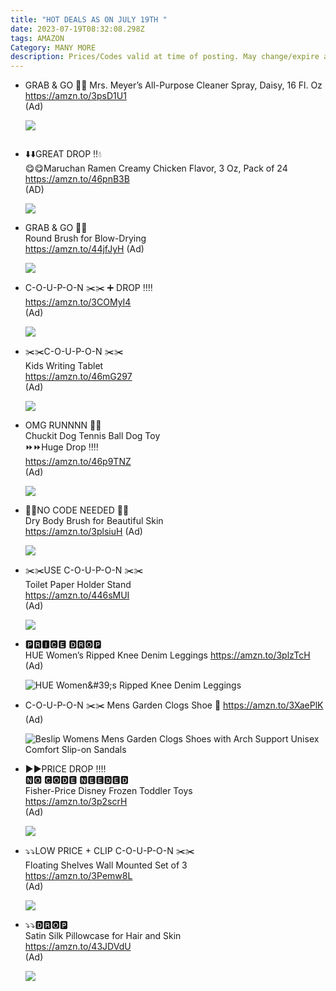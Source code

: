 ```yaml
---
title: "HOT DEALS AS ON JULY 19TH "
date: 2023-07-19T08:32:08.298Z
tags: AMAZON
Category: MANY MORE
description: Prices/Codes valid at time of posting. May change/expire at any time. (AD)
---
```

* <!--StartFragment-->

  GRAB & GO 🏃🏃 Mrs. Meyer’s All-Purpose Cleaner Spray, Daisy, 16 Fl. Oz\
  <https://amzn.to/3psD1U1>\
  (Ad)

  <!--EndFragment--><!--StartFragment-->

  ![](https://m.media-amazon.com/images/I/71YxFWZEL-L._AC_SL1500_.jpg)

  <!--EndFragment-->

  ![]()
* <!--StartFragment-->

  ⬇️⬇️GREAT DROP ‼️💧\
  😋😋Maruchan Ramen Creamy Chicken Flavor, 3 Oz, Pack of 24 <https://amzn.to/46pnB3B>\
  (AD)

  <!--EndFragment--><!--StartFragment-->

  ![](https://m.media-amazon.com/images/I/91TnZvel+pL._SL1500_.jpg)

  <!--EndFragment-->
* <!--StartFragment-->

  GRAB & GO 🏃🏃\
  Round Brush for Blow-Drying\
  <https://amzn.to/44jfJyH> (Ad)

  <!--EndFragment--><!--StartFragment-->

  ![](https://m.media-amazon.com/images/I/71SSVoE3HXL._SL1500_.jpg)

  <!--EndFragment-->
* <!--StartFragment-->

  C-O-U-P-O-N ✂️✂️ ➕ DROP ‼️‼️\
  <https://amzn.to/3COMyI4>\
  (Ad)

  <!--EndFragment--><!--StartFragment-->

  ![](https://m.media-amazon.com/images/I/61u0pUzfbvL._AC_SL1243_.jpg)

  <!--EndFragment-->
* <!--StartFragment-->

  ✂️✂️C-O-U-P-O-N ✂️✂️\
  Kids Writing Tablet\
  <https://amzn.to/46mG297>\
  (Ad)

  <!--EndFragment--><!--StartFragment-->

  ![](https://m.media-amazon.com/images/I/81u8KzyOAJL._AC_SL1500_.jpg)

  <!--EndFragment-->
* <!--StartFragment-->

  OMG RUNNNN 🏃🏃\
  Chuckit Dog Tennis Ball Dog Toy\
  ⏩⏩Huge Drop ‼️‼️\
  <https://amzn.to/46p9TNZ>\
  (Ad)

  <!--EndFragment--><!--StartFragment-->

  ![](https://m.media-amazon.com/images/I/71u8CSz8s0L._AC_SL1500_.jpg)

  <!--EndFragment-->
* <!--StartFragment-->

  🚫🚫NO CODE NEEDED 🚫🚫\
  Dry Body Brush for Beautiful Skin\
  <https://amzn.to/3plsiuH> (Ad)

  <!--EndFragment--><!--StartFragment-->

  ![](https://m.media-amazon.com/images/I/61RdgH2DJRL._SL1200_.jpg)

  <!--EndFragment-->
* <!--StartFragment-->

  ✂️✂️USE C-O-U-P-O-N ✂️✂️\
  Toilet Paper Holder Stand\
  <https://amzn.to/446sMUI>\
  (Ad)

  <!--EndFragment--><!--StartFragment-->

  ![](https://m.media-amazon.com/images/I/716MDnXhEuL._AC_SL1500_.jpg)

  <!--EndFragment-->
* <!--StartFragment-->

  🅿🆁🅸🅲🅴 🅳🆁🅾🅿\
  HUE Women’s Ripped Knee Denim Leggings <https://amzn.to/3plzTcH> (Ad)

  <!--EndFragment--><!--StartFragment-->

  ![HUE Women\&#39;s Ripped Knee Denim Leggings](https://m.media-amazon.com/images/I/61jVO3xj9vL._AC_UX679_.jpg)

  <!--EndFragment-->
* C-O-U-P-O-N ✂️✂️ 
  Mens Garden Clogs Shoe 👟 https://amzn.to/3XaePlK (Ad)<!--StartFragment-->

  ![Beslip Womens Mens Garden Clogs Shoes with Arch Support Unisex Comfort Slip-on Sandals](https://m.media-amazon.com/images/I/61Mg5W1cGiL._AC_UY500_.jpg)

  <!--EndFragment-->
* <!--StartFragment-->

  ▶️▶️PRICE DROP ‼️‼️\
  🅽🅾 🅲🅾🅳🅴 🅽🅴🅴🅳🅴🅳\
  Fisher-Price Disney Frozen Toddler Toys\
  <https://amzn.to/3p2scrH>\
  (Ad)

  <!--EndFragment--><!--StartFragment-->

  ![](https://m.media-amazon.com/images/I/712Wn2wVsNL._AC_SL1500_.jpg)

  <!--EndFragment-->
* <!--StartFragment-->

  ⤵️⤵️LOW PRICE + CLIP C-O-U-P-O-N ✂️✂️\
  Floating Shelves Wall Mounted Set of 3\
  <https://amzn.to/3Pemw8L>\
  (Ad)

  <!--EndFragment--><!--StartFragment-->

  ![](https://m.media-amazon.com/images/I/61JSdwodY1L._AC_SL1500_.jpg)

  <!--EndFragment-->
* <!--StartFragment-->

  ⤵️⤵️🅳🆁🅾🅿\
  Satin Silk Pillowcase for Hair and Skin\
  <https://amzn.to/43JDVdU>\
  (Ad)

  <!--EndFragment--><!--StartFragment-->

  ![](https://m.media-amazon.com/images/I/61olJClLFoL._AC_SL1500_.jpg)

  <!--EndFragment-->